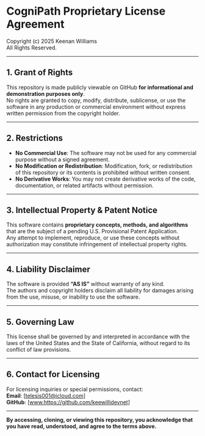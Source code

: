 # CogniPath Proprietary License Agreement

Copyright (c) 2025 Keenan Williams  
All Rights Reserved.

---

## 1. Grant of Rights
This repository is made publicly viewable on GitHub **for informational and demonstration purposes only**.  
No rights are granted to copy, modify, distribute, sublicense, or use the software in any production or commercial environment without express written permission from the copyright holder.

---

## 2. Restrictions
- **No Commercial Use**: The software may not be used for any commercial purpose without a signed agreement.  
- **No Modification or Redistribution**: Modification, fork, or redistribution of this repository or its contents is prohibited without written consent.  
- **No Derivative Works**: You may not create derivative works of the code, documentation, or related artifacts without permission.

---

## 3. Intellectual Property & Patent Notice
This software contains **proprietary concepts, methods, and algorithms** that are the subject of a pending U.S. Provisional Patent Application.  
Any attempt to implement, reproduce, or use these concepts without authorization may constitute infringement of intellectual property rights.

---

## 4. Liability Disclaimer
The software is provided **“AS IS”** without warranty of any kind.  
The authors and copyright holders disclaim all liability for damages arising from the use, misuse, or inability to use the software.

---

## 5. Governing Law
This license shall be governed by and interpreted in accordance with the laws of the United States and the State of California, without regard to its conflict of law provisions.

---

## 6. Contact for Licensing
For licensing inquiries or special permissions, contact:  
**Email**: [telesis001@icloud.com]  
**GitHub**: [www.https://github.com/keewillidevnet]

---

**By accessing, cloning, or viewing this repository, you acknowledge that you have read, understood, and agree to the terms above.**
